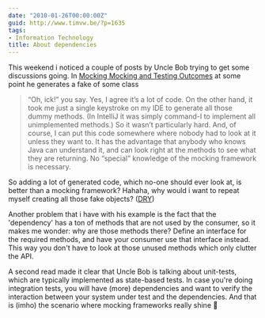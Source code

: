 ```yaml
---
date: "2010-01-26T00:00:00Z"
guid: http://www.timvw.be/?p=1635
tags:
- Information Technology
title: About dependencies
---
```

This weekend i noticed a couple of posts by Uncle Bob trying to get some discussions going. In [Mocking Mocking and Testing Outcomes](http://blog.objectmentor.com/articles/2010/01/23/mocking-mocking-and-testing-outcomes) at some point he generates a fake of some class

> “Oh, ick!” you say. Yes, I agree it’s a lot of code. On the other hand, it took me just a single keystroke on my IDE to generate all those dummy methods. (In IntelliJ it was simply command-I to implement all unimplemented methods.) So it wasn’t particularly hard. And, of course, I can put this code somewhere where nobody had to look at it unless they want to. It has the advantage that anybody who knows Java can understand it, and can look right at the methods to see what they are returning. No “special” knowledge of the mocking framework is necessary.

So adding a lot of generated code, which no-one should ever look at, is better than a mocking framework? Hahaha, why would i want to repeat myself creating all those fake objects? ([DRY](http://c2.com/cgi/wiki?DontRepeatYourself))

Another problem that i have with his example is the fact that the 'dependency' has a ton of methods that are not used by the consumer, so it makes me wonder: why are those methods there? Define an interface for the required methods, and have your consumer use that interface instead. This way you don't have to look at those unused methods which only clutter the API.

A second read made it clear that Uncle Bob is talking about unit-tests, which are typically implemented as state-based tests. In case you're doing integration tests, you will have (more) dependencies and want to verify the interaction between your system under test and the dependencies. And that is (imho) the scenario where mocking frameworks really shine 🙂

